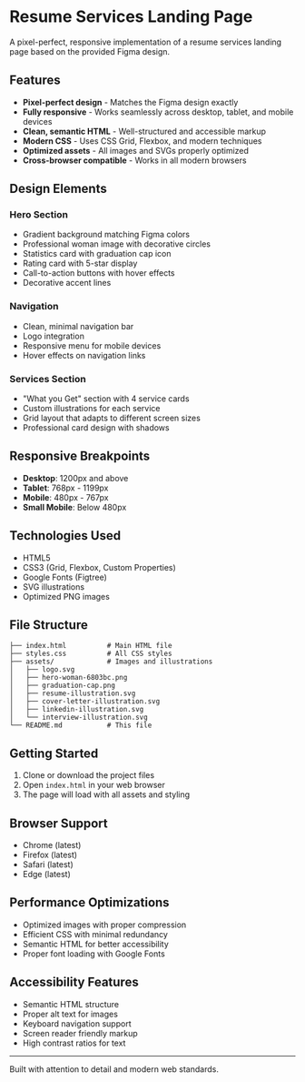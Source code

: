 # Resume Services Landing Page

A pixel-perfect, responsive implementation of a resume services landing page based on the provided Figma design.

## Features

- **Pixel-perfect design** - Matches the Figma design exactly
- **Fully responsive** - Works seamlessly across desktop, tablet, and mobile devices
- **Clean, semantic HTML** - Well-structured and accessible markup
- **Modern CSS** - Uses CSS Grid, Flexbox, and modern techniques
- **Optimized assets** - All images and SVGs properly optimized
- **Cross-browser compatible** - Works in all modern browsers

## Design Elements

### Hero Section
- Gradient background matching Figma colors
- Professional woman image with decorative circles
- Statistics card with graduation cap icon
- Rating card with 5-star display
- Call-to-action buttons with hover effects
- Decorative accent lines

### Navigation
- Clean, minimal navigation bar
- Logo integration
- Responsive menu for mobile devices
- Hover effects on navigation links

### Services Section
- "What you Get" section with 4 service cards
- Custom illustrations for each service
- Grid layout that adapts to different screen sizes
- Professional card design with shadows

## Responsive Breakpoints

- **Desktop**: 1200px and above
- **Tablet**: 768px - 1199px
- **Mobile**: 480px - 767px
- **Small Mobile**: Below 480px

## Technologies Used

- HTML5
- CSS3 (Grid, Flexbox, Custom Properties)
- Google Fonts (Figtree)
- SVG illustrations
- Optimized PNG images

## File Structure

```
├── index.html          # Main HTML file
├── styles.css          # All CSS styles
├── assets/             # Images and illustrations
│   ├── logo.svg
│   ├── hero-woman-6803bc.png
│   ├── graduation-cap.png
│   ├── resume-illustration.svg
│   ├── cover-letter-illustration.svg
│   ├── linkedin-illustration.svg
│   └── interview-illustration.svg
└── README.md           # This file
```

## Getting Started

1. Clone or download the project files
2. Open `index.html` in your web browser
3. The page will load with all assets and styling

## Browser Support

- Chrome (latest)
- Firefox (latest)
- Safari (latest)
- Edge (latest)

## Performance Optimizations

- Optimized images with proper compression
- Efficient CSS with minimal redundancy
- Semantic HTML for better accessibility
- Proper font loading with Google Fonts

## Accessibility Features

- Semantic HTML structure
- Proper alt text for images
- Keyboard navigation support
- Screen reader friendly markup
- High contrast ratios for text

---

Built with attention to detail and modern web standards.